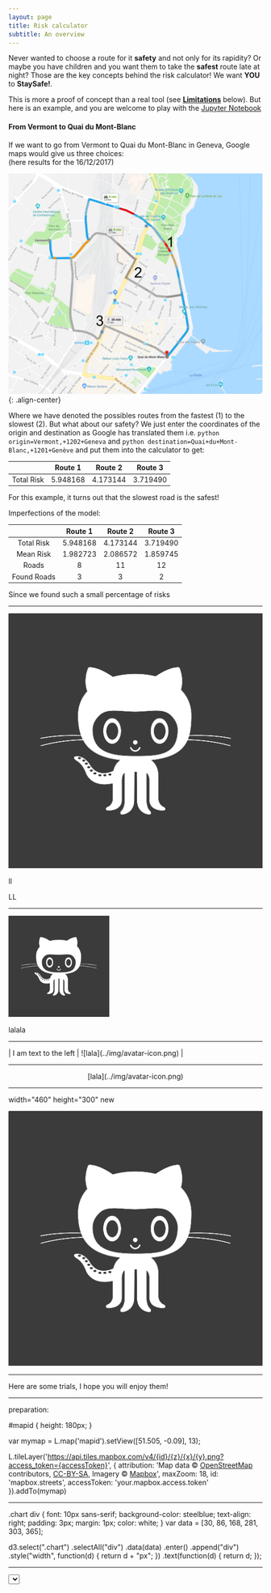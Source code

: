 ```yaml
---
layout: page
title: Risk calculator
subtitle: An overview
---
```


Never wanted to choose a route for it **safety** and not only for its rapidity? Or maybe you have children and you want them to take the **safest** route late at night? Those are the key concepts behind the risk calculator! We want **YOU** to **StaySafe!**.

This is more a proof of concept than a real tool (see **[Limitations](https://www.google.ch/)** below). But here is an example, and you are welcome to play with the [Jupyter Notebook](https://www.google.ch/)

#### From Vermont to Quai du Mont-Blanc
If we want to go from Vermont to Quai du Mont-Blanc in Geneva, Google maps would give us three choices:  
(here results for the 16/12/2017)

![center-aligned-image](../img/geneva_vermont_quai_mont_blanc.png){: .align-center}

Where we have denoted the possibles routes from the fastest (1) to the slowest (2). But what about our safety? We just enter the coordinates of the origin and destination as Google has translated them i.e. ```python origin=Vermont,+1202+Geneva``` and ```python destination=Quai+du+Mont-Blanc,+1201+Genève``` and put them into the calculator to get:  

|            | Route 1     |   Route 2  | Route 3   |
|:--:        | :---------: |:-----:     | :-----:   |
| Total Risk | 5.948168    |   4.173144 |  3.719490 |

For this example, it turns out that the slowest road is the safest!

Imperfections of the model:

|            | Route 1     |   Route 2  | Route 3   |
|:--:        | :---------: |:-----:     | :-----:   |
| Total Risk | 5.948168    |   4.173144 |  3.719490 |
| Mean Risk  | 1.982723 	  |2.086572 	  | 1.859745  |
| Roads      | 8           |11          |12         |
| Found Roads| 3           | 3          |2          |{: .align-center}

Since we found such a small percentage of risks 



<hr>

![lala](../img/avatar-icon.png)


ll

LL 
<hr>
<img src="../img/avatar-icon.png" alt="Drawing" width="200" height="200"/>

lalala
<hr>
| I am text to the left  | ![lala](../img/avatar-icon.png) |
<hr>
<p align="center">
[lala](../img/avatar-icon.png)
</p>

<hr>
width="460" height="300" new
<p align="center">
<img  src="../img/avatar-icon.png">
</p>
<hr>



Here are some trials, I hope you will enjoy them!
<hr>
preparation: 

 <link rel="stylesheet" href="https://unpkg.com/leaflet@1.2.0/dist/leaflet.css"
   integrity="sha512-M2wvCLH6DSRazYeZRIm1JnYyh22purTM+FDB5CsyxtQJYeKq83arPe5wgbNmcFXGqiSH2XR8dT/fJISVA1r/zQ=="
   crossorigin=""/>
   
 <!-- Make sure you put this AFTER Leaflet's CSS -->
 <script src="https://unpkg.com/leaflet@1.2.0/dist/leaflet.js"
   integrity="sha512-lInM/apFSqyy1o6s89K4iQUKg6ppXEgsVxT35HbzUupEVRh2Eu9Wdl4tHj7dZO0s1uvplcYGmt3498TtHq+log=="
   crossorigin=""></script>
   
 <div id="mapid"></div>
 
#mapid { height: 180px; }

var mymap = L.map('mapid').setView([51.505, -0.09], 13);

L.tileLayer('https://api.tiles.mapbox.com/v4/{id}/{z}/{x}/{y}.png?access_token={accessToken}', {
    attribution: 'Map data &copy; <a href="http://openstreetmap.org">OpenStreetMap</a> contributors, <a href="http://creativecommons.org/licenses/by-sa/2.0/">CC-BY-SA</a>, Imagery © <a href="http://mapbox.com">Mapbox</a>',
    maxZoom: 18,
    id: 'mapbox.streets',
    accessToken: 'your.mapbox.access.token'
}).addTo(mymap)

<hr>
<div class="chart"></div>
.chart div {
  font: 10px sans-serif;
  background-color: steelblue;
  text-align: right;
  padding: 3px;
  margin: 1px;
  color: white;
}
var data = [30, 86, 168, 281, 303, 365];

d3.select(".chart")
  .selectAll("div")
  .data(data)
    .enter()
    .append("div")
    .style("width", function(d) { return d + "px"; })
    .text(function(d) { return d; });



<hr>
<select id='race-10km' onchange="drawTimeWrtAge('10km');"></select>
<div id="timevsage-10km"></div>
